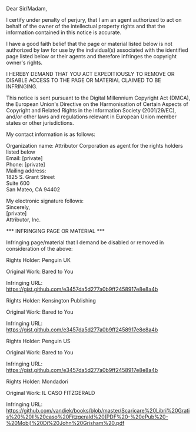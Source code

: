 Dear Sir/Madam,

I certify under penalty of perjury, that I am an agent authorized to act on behalf of the owner of the intellectual property rights and that the information contained in this notice is accurate.

I have a good faith belief that the page or material listed below is not authorized by law for use by the individual(s) associated with the identified page listed below or their agents and therefore infringes the copyright owner's rights.

I HEREBY DEMAND THAT YOU ACT EXPEDITIOUSLY TO REMOVE OR DISABLE ACCESS TO THE PAGE OR MATERIAL CLAIMED TO BE INFRINGING.

This notice is sent pursuant to the Digital Millennium Copyright Act (DMCA), the European Union's Directive on the Harmonisation of Certain Aspects of Copyright and Related Rights in the Information Society (2001/29/EC), and/or other laws and regulations relevant in European Union member states or other jurisdictions.

My contact information is as follows:

Organization name: Attributor Corporation as agent for the rights holders listed below  
Email: [private]  
Phone: [private]  
Mailing address:  
1825 S. Grant Street  
Suite 600  
San Mateo, CA 94402

My electronic signature follows:  
Sincerely,  
[private]  
Attributor, Inc.

*** INFRINGING PAGE OR MATERIAL ***

Infringing page/material that I demand be disabled or removed in consideration of the above:

Rights Holder: Penguin UK

Original Work: Bared to You

Infringing URL: https://gist.github.com/e3457da5d277a0b9ff2458917e8e8a4b

Rights Holder: Kensington Publishing

Original Work: Bared to You

Infringing URL: https://gist.github.com/e3457da5d277a0b9ff2458917e8e8a4b

Rights Holder: Penguin US

Original Work: Bared to You

Infringing URL: https://gist.github.com/e3457da5d277a0b9ff2458917e8e8a4b

Rights Holder: Mondadori

Original Work: IL CASO FITZGERALD

Infringing URL: https://github.com/vandiek/books/blob/master/Scaricare%20Libri%20Gratis%20%20Il%20caso%20Fitzgerald%20(PDF%20-%20ePub%20-%20Mobi)%20Di%20John%20Grisham%20.pdf
